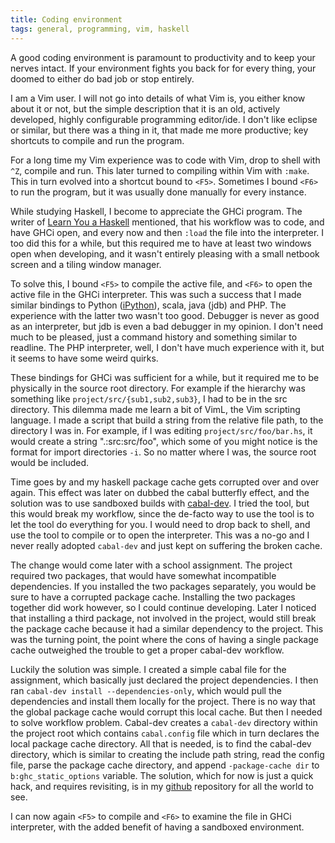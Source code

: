 ```yaml
---
title: Coding environment
tags: general, programming, vim, haskell
---
```


A good coding environment is paramount to productivity and to keep your nerves
intact. If your environment fights you back for for every thing, your doomed to
either do bad job or stop entirely.

I am a Vim user. I will not go into details of what Vim is, you either know
about it or not, but the simple description that it is an old, actively
developed, highly configurable programming editor/ide. I don't like eclipse or
similar, but there was a thing in it, that made me more productive; key
shortcuts to compile and run the program.

For a long time my Vim experience was to code with Vim, drop to shell with
`^Z`, compile and run. This later turned to compiling within Vim with `:make`.
This in turn evolved into a shortcut bound to `<F5>`. Sometimes I bound `<F6>`
to run the program, but it was usually done manually for every instance.

While studying Haskell, I become to appreciate the GHCi program. The writer of
[Learn You a Haskell](http://learnyouahaskell.com/) mentioned, that his
workflow was to code, and have GHCi open, and every now and then `:load` the
file into the interpreter. I too did this for a while, but this required me to
have at least two windows open when developing, and it wasn't entirely pleasing
with a small netbook screen and a tiling window manager.

To solve this, I bound `<F5>` to compile the active file, and `<F6>` to open
the active file in the GHCi interpreter. This was such a success that I made
similar bindings to Python ([iPython](http://ipython.scipy.org/moin/)), scala,
java (jdb) and PHP. The experience with the latter two wasn't too good.
Debugger is never as good as an interpreter, but jdb is even a bad debugger in
my opinion. I don't need much to be pleased, just a command history and
something similar to readline. The PHP interpreter, well, I don't have much
experience with it, but it seems to have some weird quirks.

These bindings for GHCi was sufficient for a while, but it required me to be
physically in the source root directory. For example if the hierarchy was
something like `project/src/{sub1,sub2,sub3}`, I had to be in the src
directory. This dilemma made me learn a bit of VimL, the Vim scripting
language. I made a script that build a string from the relative file path, to
the directory I was in. For example, if I was editing `project/src/foo/bar.hs`,
it would create a string ".:src:src/foo", which some of you might notice is the
format for import directories `-i`. So no matter where I was, the source root
would be included.

Time goes by and my haskell package cache gets corrupted over and over again.
This effect was later on dubbed the cabal butterfly effect, and the solution
was to use sandboxed builds with
[cabal-dev](http://hackage.haskell.org/package/cabal-dev). I tried the tool,
but this would break my workflow, since the de-facto way to use the tool is to
let the tool do everything for you. I would need to drop back to shell, and use
the tool to compile or to open the interpreter. This was a no-go and I never
really adopted `cabal-dev` and just kept on suffering the broken cache.

The change would come later with a school assignment. The project required two
packages, that would have somewhat incompatible dependencies. If you installed
the two packages separately, you would be sure to have a corrupted package
cache. Installing the two packages together did work however, so I could
continue developing. Later I noticed that installing a third package, not
involved in the project, would still break the package cache because it had a
similar dependency to the project. This was the turning point, the point where
the cons of having a single package cache outweighed the trouble to get a
proper cabal-dev workflow.

Luckily the solution was simple. I created a simple cabal file for the
assignment, which basically just declared the project dependencies. I then ran
`cabal-dev install --dependencies-only`, which would pull the dependencies and
install them locally for the project. There is no way that the global package
cache would corrupt this local cache. But then I needed to solve workflow
problem. Cabal-dev creates a `cabal-dev` directory within the project root
which contains `cabal.config` file which in turn declares the local package
cache directory. All that is needed, is to find the cabal-dev directory, which
is similar to creating the include path string, read the config file, parse the
package cache directory, and append `-package-cache dir` to
`b:ghc_static_options` variable. The solution, which for now is just a quick
hack, and requires revisiting, is in my
[github](https://github.com/MasseR/dotvim) repository for all the world to see.

I can now again `<F5>` to compile and `<F6>` to examine the file in GHCi
interpreter, with the added benefit of having a sandboxed environment.
